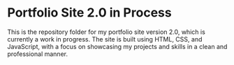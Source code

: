 # Portfolio Site 2.0 in Process
This is the repository folder for my portfolio site version 2.0, which is currently a work in progress. The site is built using HTML, CSS, and JavaScript, with a focus on showcasing my projects and skills in a clean and professional manner.